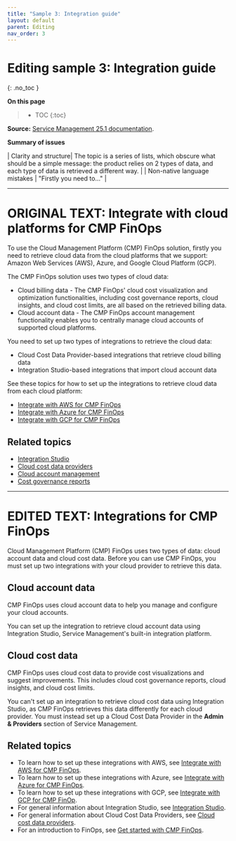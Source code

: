 ```yaml
---
title: "Sample 3: Integration guide"
layout: default
parent: Editing
nav_order: 3
---
```


# Editing sample 3: Integration guide
{: .no_toc }

**On this page**
> - TOC
> {:toc}

**Source:** [Service Management 25.1 documentation](https://docs.microfocus.com/doc/SMAX/25.1/IntegrateCloudProviderFinOps).

**Summary of issues**
 
| Clarity and structure| The topic is a series of lists, which obscure what should be a simple message: the product relies on 2 types of data, and each type of data is retrieved a different way.  |
| Non-native language mistakes | "Firstly you need to..." |

***

# ORIGINAL TEXT: Integrate with cloud platforms for CMP FinOps

To use the Cloud Management Platform (CMP) FinOps solution, firstly you need to retrieve cloud data from the cloud platforms that we support: Amazon Web Services (AWS), Azure, and Google Cloud Platform (GCP).

The CMP FinOps solution uses two types of cloud data:

- Cloud billing data - The CMP FinOps' cloud cost visualization and optimization functionalities, including cost governance reports, cloud insights, and cloud cost limits, are all based on the retrieved billing data.
- Cloud account data - The CMP FinOps account management functionality enables you to centrally manage cloud accounts of supported cloud platforms.

You need to set up two types of integrations to retrieve the cloud data:

- Cloud Cost Data Provider-based integrations that retrieve cloud billing data
- Integration Studio-based integrations that import cloud account data

See these topics for how to set up the integrations to retrieve cloud data from each cloud platform:

- [Integrate with AWS for CMP FinOps](https://docs.microfocus.com/doc/SMAX/25.1/SyncAWSProvider)
- [Integrate with Azure for CMP FinOps](https://docs.microfocus.com/doc/SMAX/25.1/SyncAzureProvider)
- [Integrate with GCP for CMP FinOps](https://docs.microfocus.com/doc/SMAX/25.1/SyncGCPProvider)

## Related topics ##

- [Integration Studio](https://docs.microfocus.com/doc/SMAX/25.1/IntegrationHub)
- [Cloud cost data providers](https://docs.microfocus.com/doc/SMAX/25.1/CGROIntegrations)
- [Cloud account management](https://docs.microfocus.com/doc/SMAX/25.1/AccountMgmt)
- [Cost governance reports](https://docs.microfocus.com/doc/SMAX/25.1/ShowbackReports)

***

# EDITED TEXT: Integrations for CMP FinOps

Cloud Management Platform (CMP) FinOps uses two types of data: cloud account data and cloud cost data. Before you can use CMP FinOps, you must set up two integrations with your cloud provider to retrieve this data.

## Cloud account data ##

CMP FinOps uses cloud account data to help you manage and configure your cloud accounts.

You can set up the integration to retrieve cloud account data using Integration Studio, Service Management's built-in integration platform.

## Cloud cost data ##

CMP FinOps uses cloud cost data to provide cost visualizations and suggest improvements. This includes cloud cost governance reports, cloud insights, and cloud cost limits.

You can't set up an integration to retrieve cloud cost data using Integration Studio, as CMP FinOps retrieves this data differently for each cloud provider. You must instead set up a Cloud Cost Data Provider in the **Admin & Providers** section of Service Management.

## Related topics ##

- To learn how to set up these integrations with AWS, see [Integrate with AWS for CMP FinOps](https://doc/SMAX/25.1/SyncAWSProvider).
- To learn how to set up these integrations with Azure, see [Integrate with Azure for CMP FinOps](https://doc/SMAX/25.1/SyncAzureProvider).
- To learn how to set up these integrations with GCP, see [Integrate with GCP for CMP FinOp](https://doc/SMAX/25.1/SyncGCPProvider).
- For general information about Integration Studio, see [Integration Studio](https://doc/SMAX/25.1/IntegrationHub).
- For general information about Cloud Cost Data Providers, see [Cloud cost data providers](https://doc/SMAX/25.1/CGROIntegrations).
- For an introduction to FinOps, see [Get started with CMP FinOps](https://doc/SMAX/25.1/IntegrationHub).
